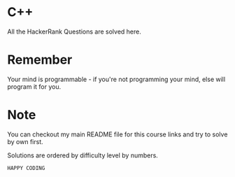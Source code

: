 # C++
All the HackerRank Questions are solved here.

# Remember
Your mind is programmable - if you're not programming your mind, else will program it for you. 
 
# Note
You can checkout my main README file for this course links and try to solve by own first.

Solutions are ordered by difficulty level by numbers.

`HAPPY CODING`

